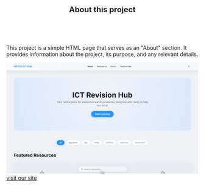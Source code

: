<!DOCTYPE html>
<html lang="en">
<body>
   <header style="text-align: center; font-size: 20px; font-weight: bold;">About this project</header> 
    <p>This project is a simple HTML page that serves as an "About" section. It provides information about the project, its purpose, and any relevant details.</p>
    <img src="showcase.png" alt="showcase">
    <a href="https://ict.hpccss.site">visit our site</a>
</body>
</html>